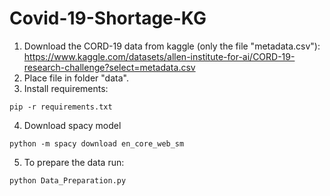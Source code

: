 # Covid-19-Shortage-KG

1. Download the CORD-19 data from kaggle (only the file "metadata.csv"): https://www.kaggle.com/datasets/allen-institute-for-ai/CORD-19-research-challenge?select=metadata.csv
2. Place file in folder "data".
3. Install requirements:
```
pip -r requirements.txt
```
4. Download spacy model
```
python -m spacy download en_core_web_sm
```
5. To prepare the data run:
```
python Data_Preparation.py
```
